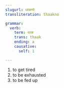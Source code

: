 ```yaml
---
slugurl: थाकणो
transliteration: thaakno

grammar: 
  verb:
    term: थाक
    trans: thaak
    ending: a
    causative:
      self: 1

---
```


<word-pos pos="verb">

<word-meanings>

1. to get tired
2. to be exhausted
3. to be fed up

</word-meanings>

<verb-conj :grammar="grammar"></verb-conj>

</word-pos>
